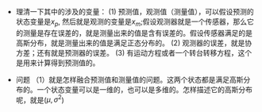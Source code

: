 * 理清一下其中的涉及的变量：
(1) 预测值，观测值（测量值），可以假设预测的状态变量是$x_p$, 然后就是观测的变量是$x_m$;假设观测器就是一个传感器，那么它的测量是存在误差的，就是测量出来的值是含有误差的。假设传感器满足的是高斯分布，就是测量出来的值是满足正态分布的。
(2) 观测器的误差，就是协方差；还有就是预测器的误差。
(3) 有运动方程或者一个转台转移方程，这个是用来计算得到预测值的。


* 问题
（1）就是怎样融合预测值和测量值的问题。这两个状态都是满足高斯分布的。一个状态变量可以是一维的，也可以是多维的。怎样描述它的高斯分布呢，就是($\mu , \sigma ^{2}$)  